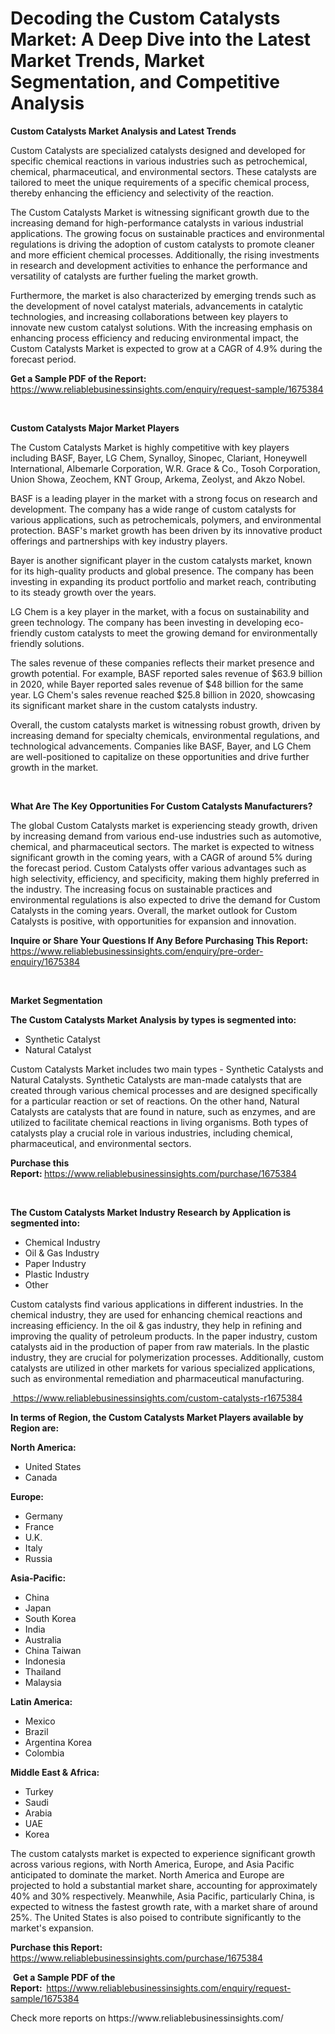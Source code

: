 <p><h1>Decoding the Custom Catalysts Market: A Deep Dive into the Latest Market Trends, Market Segmentation, and Competitive Analysis</h1></p><p><strong>Custom Catalysts Market Analysis and Latest Trends</strong></p>
<p><p>Custom Catalysts are specialized catalysts designed and developed for specific chemical reactions in various industries such as petrochemical, chemical, pharmaceutical, and environmental sectors. These catalysts are tailored to meet the unique requirements of a specific chemical process, thereby enhancing the efficiency and selectivity of the reaction.</p><p>The Custom Catalysts Market is witnessing significant growth due to the increasing demand for high-performance catalysts in various industrial applications. The growing focus on sustainable practices and environmental regulations is driving the adoption of custom catalysts to promote cleaner and more efficient chemical processes. Additionally, the rising investments in research and development activities to enhance the performance and versatility of catalysts are further fueling the market growth.</p><p>Furthermore, the market is also characterized by emerging trends such as the development of novel catalyst materials, advancements in catalytic technologies, and increasing collaborations between key players to innovate new custom catalyst solutions. With the increasing emphasis on enhancing process efficiency and reducing environmental impact, the Custom Catalysts Market is expected to grow at a CAGR of 4.9% during the forecast period.</p></p>
<p><strong>Get a Sample PDF of the Report:&nbsp;</strong> <a href="https://www.reliablebusinessinsights.com/enquiry/request-sample/1675384">https://www.reliablebusinessinsights.com/enquiry/request-sample/1675384</a></p>
<p>&nbsp;</p>
<p><strong>Custom Catalysts Major Market Players</strong></p>
<p><p>The Custom Catalysts Market is highly competitive with key players including BASF, Bayer, LG Chem, Synalloy, Sinopec, Clariant, Honeywell International, Albemarle Corporation, W.R. Grace & Co., Tosoh Corporation, Union Showa, Zeochem, KNT Group, Arkema, Zeolyst, and Akzo Nobel.</p><p>BASF is a leading player in the market with a strong focus on research and development. The company has a wide range of custom catalysts for various applications, such as petrochemicals, polymers, and environmental protection. BASF's market growth has been driven by its innovative product offerings and partnerships with key industry players.</p><p>Bayer is another significant player in the custom catalysts market, known for its high-quality products and global presence. The company has been investing in expanding its product portfolio and market reach, contributing to its steady growth over the years.</p><p>LG Chem is a key player in the market, with a focus on sustainability and green technology. The company has been investing in developing eco-friendly custom catalysts to meet the growing demand for environmentally friendly solutions.</p><p>The sales revenue of these companies reflects their market presence and growth potential. For example, BASF reported sales revenue of $63.9 billion in 2020, while Bayer reported sales revenue of $48 billion for the same year. LG Chem's sales revenue reached $25.8 billion in 2020, showcasing its significant market share in the custom catalysts industry.</p><p>Overall, the custom catalysts market is witnessing robust growth, driven by increasing demand for specialty chemicals, environmental regulations, and technological advancements. Companies like BASF, Bayer, and LG Chem are well-positioned to capitalize on these opportunities and drive further growth in the market.</p></p>
<p>&nbsp;</p>
<p><strong>What Are The Key Opportunities For Custom Catalysts Manufacturers?</strong></p>
<p><p>The global Custom Catalysts market is experiencing steady growth, driven by increasing demand from various end-use industries such as automotive, chemical, and pharmaceutical sectors. The market is expected to witness significant growth in the coming years, with a CAGR of around 5% during the forecast period. Custom Catalysts offer various advantages such as high selectivity, efficiency, and specificity, making them highly preferred in the industry. The increasing focus on sustainable practices and environmental regulations is also expected to drive the demand for Custom Catalysts in the coming years. Overall, the market outlook for Custom Catalysts is positive, with opportunities for expansion and innovation.</p></p>
<p><strong>Inquire or Share Your Questions If Any Before Purchasing This Report:</strong> <a href="https://www.reliablebusinessinsights.com/enquiry/pre-order-enquiry/1675384">https://www.reliablebusinessinsights.com/enquiry/pre-order-enquiry/1675384</a></p>
<p>&nbsp;</p>
<p><strong>Market Segmentation</strong></p>
<p><strong>The Custom Catalysts Market Analysis by types is segmented into:</strong></p>
<p><ul><li>Synthetic Catalyst</li><li>Natural Catalyst</li></ul></p>
<p><p>Custom Catalysts Market includes two main types - Synthetic Catalysts and Natural Catalysts. Synthetic Catalysts are man-made catalysts that are created through various chemical processes and are designed specifically for a particular reaction or set of reactions. On the other hand, Natural Catalysts are catalysts that are found in nature, such as enzymes, and are utilized to facilitate chemical reactions in living organisms. Both types of catalysts play a crucial role in various industries, including chemical, pharmaceutical, and environmental sectors.</p></p>
<p><strong>Purchase this Report:&nbsp;</strong><a href="https://www.reliablebusinessinsights.com/purchase/1675384">https://www.reliablebusinessinsights.com/purchase/1675384</a></p>
<p>&nbsp;</p>
<p><strong>The Custom Catalysts Market Industry Research by Application is segmented into:</strong></p>
<p><ul><li>Chemical Industry</li><li>Oil & Gas Industry</li><li>Paper Industry</li><li>Plastic Industry</li><li>Other</li></ul></p>
<p><p>Custom catalysts find various applications in different industries. In the chemical industry, they are used for enhancing chemical reactions and increasing efficiency. In the oil & gas industry, they help in refining and improving the quality of petroleum products. In the paper industry, custom catalysts aid in the production of paper from raw materials. In the plastic industry, they are crucial for polymerization processes. Additionally, custom catalysts are utilized in other markets for various specialized applications, such as environmental remediation and pharmaceutical manufacturing.</p></p>
<p><a href="https://www.reliablebusinessinsights.com/custom-catalysts-r1675384">&nbsp;https://www.reliablebusinessinsights.com/custom-catalysts-r1675384</a></p>
<p><strong>In terms of Region, the Custom Catalysts Market Players available by Region are:</strong></p>
<p>
    <p> <strong> North America: </strong>
        <ul>
            <li>United States</li>
            <li>Canada</li>
        </ul>
        </p> 
    <p> <strong> Europe: </strong>
        <ul>
            <li>Germany</li>
            <li>France</li>
            <li>U.K.</li>
            <li>Italy</li>
            <li>Russia</li>
        </ul>
        </p> 
    <p> <strong> Asia-Pacific: </strong>
        <ul>
            <li>China</li>
            <li>Japan</li>
            <li>South Korea</li>
            <li>India</li>
            <li>Australia</li>
            <li>China Taiwan</li>
            <li>Indonesia</li>
            <li>Thailand</li>
            <li>Malaysia</li>
        </ul>
        </p> 
    <p> <strong> Latin America: </strong>
        <ul>
            <li>Mexico</li>
            <li>Brazil</li>
            <li>Argentina Korea</li>
            <li>Colombia</li>
        </ul>
        </p> 
    <p> <strong> Middle East & Africa: </strong>
        <ul>
            <li>Turkey</li>
            <li>Saudi</li>
            <li>Arabia</li>
            <li>UAE</li>
            <li>Korea</li>
        </ul>
    </p>
    </p>
<p><p>The custom catalysts market is expected to experience significant growth across various regions, with North America, Europe, and Asia Pacific anticipated to dominate the market. North America and Europe are projected to hold a substantial market share, accounting for approximately 40% and 30% respectively. Meanwhile, Asia Pacific, particularly China, is expected to witness the fastest growth rate, with a market share of around 25%. The United States is also poised to contribute significantly to the market's expansion.</p></p>
<p><strong>Purchase this Report: </strong><a href="https://www.reliablebusinessinsights.com/purchase/1675384">https://www.reliablebusinessinsights.com/purchase/1675384</a></p>
<p>&nbsp;<strong>Get a Sample PDF of the Report:&nbsp;&nbsp;</strong><a href="https://www.reliablebusinessinsights.com/enquiry/request-sample/1675384">https://www.reliablebusinessinsights.com/enquiry/request-sample/1675384</a></p>
<p><strong></strong></p>
<p>Check more reports on https://www.reliablebusinessinsights.com/</p>